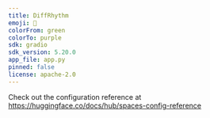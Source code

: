 ```yaml
---
title: DiffRhythm
emoji: 🐢
colorFrom: green
colorTo: purple
sdk: gradio
sdk_version: 5.20.0
app_file: app.py
pinned: false
license: apache-2.0
---
```


Check out the configuration reference at https://huggingface.co/docs/hub/spaces-config-reference
